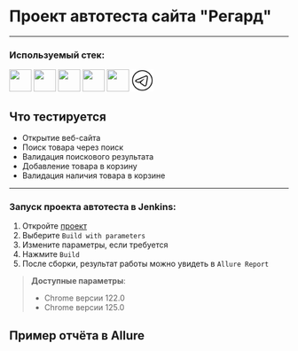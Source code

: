 # Проект автотеста сайта "Регард"
___
### Используемый стек:  
<img src="https://cdn.jsdelivr.net/gh/devicons/devicon@latest/icons/python/python-plain-wordmark.svg" height="40" width="40" />
<img src="https://cdn.jsdelivr.net/gh/devicons/devicon@latest/icons/selenium/selenium-original.svg" height="40" width="40" />
<img src="https://cdn.jsdelivr.net/gh/devicons/devicon@latest/icons/chrome/chrome-original-wordmark.svg" height="40" width="40" />
<img src="https://cdn.jsdelivr.net/gh/devicons/devicon@latest/icons/jenkins/jenkins-original.svg" height="40" width="40" />
<img src="https://avatars.githubusercontent.com/u/5879127?s=200&v=4" width="40" height="40"/>
<img src="https://raw.githubusercontent.com/Vyroum/Vyroum/refs/heads/main/icons/icons8-telegram.svg" width="40" height="40"/>

## Что тестируется
- Открытие веб-сайта
- Поиск товара через поиск
- Валидация поискового результата
- Добавление товара в корзину
- Валидация наличия товара в корзине

___ 

### Запуск проекта автотеста в Jenkins:
1. Откройте [проект](https://jenkins.autotests.cloud/job/C17-vyroum-homework14/)
2. Выберите ``Build with parameters``
3. Измените параметры, если требуется
4. Нажмите ``Build``
5. После сборки, результат работы можно увидеть в ``Allure Report``

>**Доступные параметры**:
>- Chrome версии 122.0
>- Chrome версии 125.0

## Пример отчёта в Allure

